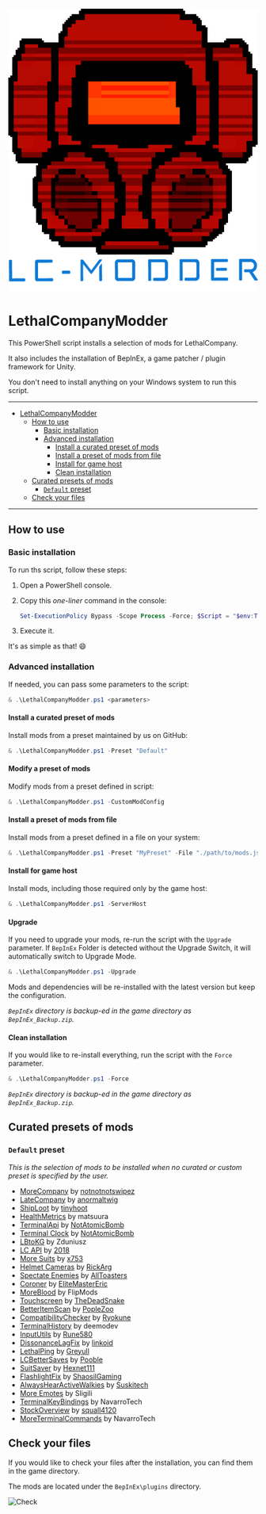 ![Icon](icon.png)

# LethalCompanyModder

This PowerShell script installs a selection of mods for LethalCompany.

It also includes the installation of BepInEx, a game patcher / plugin framework for Unity.

You don't need to install anything on your Windows system to run this script.

---

- [LethalCompanyModder](#lethalcompanymodder)
  - [How to use](#how-to-use)
    - [Basic installation](#basic-installation)
    - [Advanced installation](#advanced-installation)
      - [Install a curated preset of mods](#install-a-curated-preset-of-mods)
      - [Install a preset of mods from file](#install-a-preset-of-mods-from-file)
      - [Install for game host](#install-for-game-host)
      - [Clean installation](#clean-installation)
  - [Curated presets of mods](#curated-presets-of-mods)
    - [`Default` preset](#default-preset)
  - [Check your files](#check-your-files)

---

## How to use

### Basic installation

To run ths script, follow these steps:

1. Open a PowerShell console.
2. Copy this _one-liner_ command in the console:

   ```powershell
   Set-ExecutionPolicy Bypass -Scope Process -Force; $Script = "$env:TEMP\LethalCompanyModder.ps1";rm $Script -Force -ErrorAction SilentlyContinue; iwr "https://raw.githubusercontent.com/fscorrupt/LethalCompanyModder/main/LethalCompanyModder.ps1" -OutFile $Script; & $Script
   ```

3. Execute it.

It's as simple as that! 😄

### Advanced installation

If needed, you can pass some parameters to the script:

```powershell
& .\LethalCompanyModder.ps1 <parameters>
```

#### Install a curated preset of mods

Install mods from a preset maintained by us on GitHub:

```powershell
& .\LethalCompanyModder.ps1 -Preset "Default"
```

#### Modify a preset of mods

Modify mods from a preset defined in script:

```powershell
& .\LethalCompanyModder.ps1 -CustomModConfig
```

#### Install a preset of mods from file

Install mods from a preset defined in a file on your system:

```powershell
& .\LethalCompanyModder.ps1 -Preset "MyPreset" -File "./path/to/mods.json"
```

#### Install for game host

Install mods, including those required only by the game host:

```powershell
& .\LethalCompanyModder.ps1 -ServerHost
```

#### Upgrade

If you need to upgrade your mods, re-run the script with the `Upgrade` parameter.
If `BepInEx` Folder is detected without the Upgrade Switch, it will automatically switch to Upgrade Mode.

```powershell
& .\LethalCompanyModder.ps1 -Upgrade
```

Mods and dependencies will be re-installed with the latest version but keep the configuration.

_`BepInEx` directory is backup-ed in the game directory as `BepInEx_Backup.zip`._

#### Clean installation

If you would like to re-install everything, run the script with the `Force` parameter.

```powershell
& .\LethalCompanyModder.ps1 -Force
```

_`BepInEx` directory is backup-ed in the game directory as `BepInEx_Backup.zip`._

## Curated presets of mods

### `Default` preset

_This is the selection of mods to be installed when no curated or custom preset is specified by the user._

- [MoreCompany](https://thunderstore.io/c/lethal-company/p/notnotnotswipez/MoreCompany/) by [notnotnotswipez](https://github.com/notnotnotswipez)
- [LateCompany](https://thunderstore.io/c/lethal-company/p/anormaltwig/LateCompany/) by [anormaltwig](https://github.com/ANormalTwig)
- [ShipLoot](https://thunderstore.io/c/lethal-company/p/tinyhoot/ShipLoot/) by [tinyhoot](https://github.com/tinyhoot)
- [HealthMetrics](https://thunderstore.io/c/lethal-company/p/matsuura/HealthMetrics/) by matsuura
- [TerminalApi](https://thunderstore.io/c/lethal-company/p/NotAtomicBomb/TerminalApi/) by [NotAtomicBomb](https://github.com/NotAtomicBomb)
- [Terminal Clock](https://thunderstore.io/c/lethal-company/p/NotAtomicBomb/Terminal_Clock/) by [NotAtomicBomb](https://github.com/NotAtomicBomb)
- [LBtoKG](https://thunderstore.io/c/lethal-company/p/Zduniusz/LBtoKG/) by Zduniusz
- [LC API](https://thunderstore.io/c/lethal-company/p/2018/LC_API/) by [2018](https://github.com/u-2018)
- [More Suits](https://thunderstore.io/c/lethal-company/p/x753/More_Suits/) by [x753](https://github.com/x753)
- [Helmet Cameras](https://thunderstore.io/c/lethal-company/p/RickArg/Helmet_Cameras/) by [RickArg](https://github.com/The0therOne)
- [Spectate Enemies](https://thunderstore.io/c/lethal-company/p/AllToasters/SpectateEnemies/) by [AllToasters]( https://github.com/EBro912)
- [Coroner](https://thunderstore.io/c/lethal-company/p/EliteMasterEric/Coroner/) by [EliteMasterEric](https://github.com/EliteMasterEric)
- [MoreBlood](https://thunderstore.io/c/lethal-company/p/FlipMods/MoreBlood/) by FlipMods
- [Touchscreen](https://thunderstore.io/c/lethal-company/p/TheDeadSnake/Touchscreen/) by [TheDeadSnake](https://github.com/TheDeadSnake)
- [BetterItemScan](https://thunderstore.io/c/lethal-company/p/PopleZoo/BetterItemScan/) by [PopleZoo](https://github.com/PopleZoo)
- [CompatibilityChecker](https://thunderstore.io/c/lethal-company/p/Ryokune/CompatibilityChecker/) by [Ryokune]( https://github.com/VisualError)
- [TerminalHistory](https://thunderstore.io/c/lethal-company/p/deemodev/TerminalHistory/) by  deemodev
- [InputUtils](https://thunderstore.io/c/lethal-company/p/Rune580/LethalCompany_InputUtils/) by [Rune580](https://github.com/Rune580)
- [DissonanceLagFix](https://thunderstore.io/c/lethal-company/p/linkoid/DissonanceLagFix/) by [linkoid](https://github.com/linkoid)
- [LethalPing](https://thunderstore.io/c/lethal-company/p/Greyull/LethalPing/) by [Greyull](https://github.com/Greyull)
- [LCBetterSaves](https://thunderstore.io/c/lethal-company/p/Pooble/LCBetterSaves/) by [Pooble](https://github.com/paul-merkamp)
- [SuitSaver](https://thunderstore.io/c/lethal-company/p/Hexnet111/SuitSaver/) by [Hexnet111](https://github.com/Hexnet111)
- [FlashlightFix](https://thunderstore.io/c/lethal-company/p/ShaosilGaming/FlashlightFix/) by [ShaosilGaming](https://github.com/Shaosil)
- [AlwaysHearActiveWalkies](https://thunderstore.io/c/lethal-company/p/Suskitech/AlwaysHearActiveWalkies/) by [Suskitech](https://github.com/n33kos)
- [More Emotes](https://thunderstore.io/c/lethal-company/p/Sligili/More_Emotes/) by Sligili
- [TerminalKeyBindings](https://thunderstore.io/c/lethal-company/p/NavarroTech/TerminalKeyBindings/) by NavarroTech
- [StockOverview](https://thunderstore.io/c/lethal-company/p/squall4120/StockOverview/) by [squall4120](https://github.com/Squall4120)
- [MoreTerminalCommands](https://thunderstore.io/c/lethal-company/p/NavarroTech/MoreTerminalCommands/) by NavarroTech

## Check your files

If you would like to check your files after the installation, you can find them in the game directory.

The mods are located under the `BepInEx\plugins` directory.

![Check](https://github.com/Indaclouds/LethalCompanyInstallMods/assets/66850779/207efa58-edda-4922-bb98-15d1679b2a9d)
